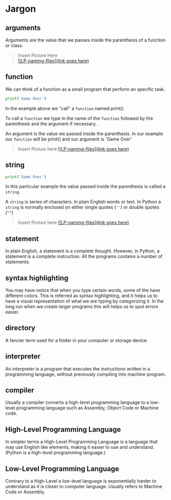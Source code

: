 Jargon
======

arguments
---------
Arguments are the value that we passes inside the parenthesis of a function or class.

> Insert Picture Here\
[![LP-naming-files](link goes here)]()

function
--------
We can think of a function as a small program that perform an specific task.

```python
print('Game Over')
```
In the example above we "call" a `function` named print(). 

To call a `function` we type in the name of the `function` followed by the parenthesis and the argument if necessary.

An argument is the value we passed inside the parenthesis.
In our example our `function` will be print() and our argument is 'Game Over'
> Insert Picture here
[![LP-naming-files](link goes here)]()


string
------
```python
print('Game Over')
```
In this particular example the value passed inside the parenthesis is called a `string`.

A `string` is series of characters. In plain English words or text. In Python a `string` is normally enclosed on either single quotes (`''`) or double quotes (`""`)
> Insert Picture here
[![LP-naming-files](link goes here)]()

statement
---------
In plain English, a statement is a complete thought. However, in Python, a statement is a complete instruction. All the programs contains a number of statements.

syntax highlighting
-------------------
You may have notice that when you type certain words, some of the have different colors. This is referred as syntax highlighting, and it helps us to have a visual representation of what we are typing by categorizing it. In the long run when we create larger programs this will helps us to spot errors easier.

directory
---------
A fancier term used for a folder in your computer or storage device.

interpreter
-----------
An interpreter is a program that executes the instructions written in a programming language, without previously compiling into machine program.

compiler
--------
Usually a compiler converts a high-level programming language to a low-level programming language such as Assembly, Object Code or Machine code.

High-Level Programming Language
-------------------------------
In simpler terms a High-Level Programming Language is a language that may use English like elements, making it easier to use and understand. (Python is a high-level programming language.)

Low-Level Programming Language
------------------------------
Contrary to a High-Level a low-level language is exponentially harder to understand as it is closer to computer language. Usually refers to Machine Code or Assembly.